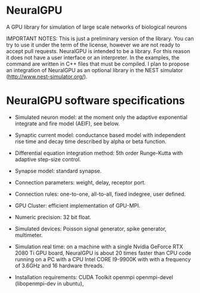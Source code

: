 # NeuralGPU
A GPU library for simulation of large scale networks of biological neurons

IMPORTANT NOTES: This is just a preliminary version of the library. You can try to use it under the term of the license, however we are not ready to accept pull requests. NeuralGPU is intended to be a library. For this reason it does not have a user interface or an interpreter. In the examples, the command are written in C++ files that must be compiled. I plan to propose an integration of NeuralGPU as an optional library in the NEST simulator (http://www.nest-simulator.org/).

# NeuralGPU software specifications
* Simulated neuron model: at the moment only the adaptive exponential integrate and fire model (AEIF), see below.
* Synaptic current model: conductance based model with independent rise time and decay time described by alpha or beta function.
* Differential equation integration method: 5th order Runge-Kutta with adaptive step-size control.
* Synapse model: standard synapse.
* Connection parameters: weight, delay, receptor port.
* Connection rules: one-to-one, all-to-all, fixed indegree, user defined.
* GPU Cluster: efficient implementation of GPU-MPI.
* Numeric precision: 32 bit float.
* Simulated devices: Poisson signal generator, spike generator, multimeter.
* Simulation real time: on a machine with a single Nvidia GeForce RTX 2080 Ti GPU board, NeuralGPU is about 20 times faster than CPU code running on a PC with a CPU Intel CORE I9-9900K with with a frequency of 3.6GHz and 16 hardware threads.

* Installation requirements:
CUDA Toolkit
openmpi
openmpi-devel (libopenmpi-dev in ubuntu),
